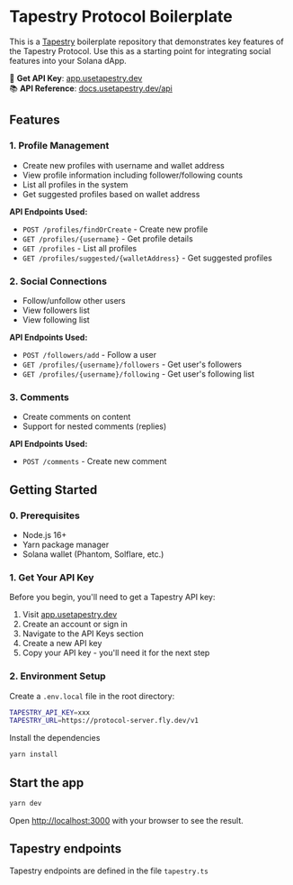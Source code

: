 # Tapestry Protocol Boilerplate

This is a [Tapestry](https://www.usetapestry.dev/) boilerplate repository that demonstrates key features of the Tapestry Protocol. Use this as a starting point for integrating social features into your Solana dApp.

🔑 **Get API Key**: [app.usetapestry.dev](https://app.usetapestry.dev)  
📚 **API Reference**: [docs.usetapestry.dev/api](https://docs.usetapestry.dev/api)

## Features

### 1. Profile Management
- Create new profiles with username and wallet address
- View profile information including follower/following counts
- List all profiles in the system
- Get suggested profiles based on wallet address

**API Endpoints Used:**
- `POST /profiles/findOrCreate` - Create new profile
- `GET /profiles/{username}` - Get profile details
- `GET /profiles` - List all profiles
- `GET /profiles/suggested/{walletAddress}` - Get suggested profiles

### 2. Social Connections
- Follow/unfollow other users
- View followers list
- View following list

**API Endpoints Used:**
- `POST /followers/add` - Follow a user
- `GET /profiles/{username}/followers` - Get user's followers
- `GET /profiles/{username}/following` - Get user's following list

### 3. Comments
- Create comments on content
- Support for nested comments (replies)

**API Endpoints Used:**
- `POST /comments` - Create new comment

## Getting Started

### 0. Prerequisites
- Node.js 16+
- Yarn package manager
- Solana wallet (Phantom, Solflare, etc.)

### 1. Get Your API Key
Before you begin, you'll need to get a Tapestry API key:
1. Visit [app.usetapestry.dev](https://app.usetapestry.dev)
2. Create an account or sign in
3. Navigate to the API Keys section
4. Create a new API key
5. Copy your API key - you'll need it for the next step

### 2. Environment Setup

Create a `.env.local` file in the root directory: 

```bash
TAPESTRY_API_KEY=xxx
TAPESTRY_URL=https://protocol-server.fly.dev/v1
```

Install the dependencies

```bash
yarn install

```

## Start the app

```bash
yarn dev

```

Open [http://localhost:3000](http://localhost:3000) with your browser to see the result.

## Tapestry endpoints

Tapestry endpoints are defined in the file `tapestry.ts`
